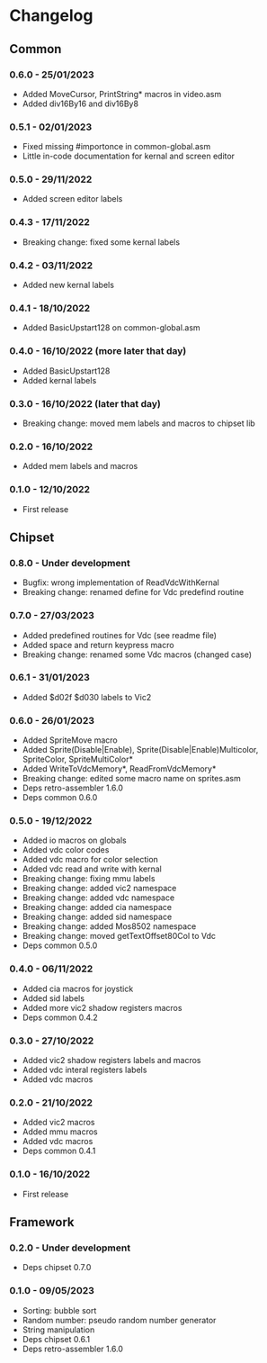 # Changelog

## Common

### 0.6.0 - 25/01/2023
* Added MoveCursor, PrintString* macros in video.asm
* Added div16By16 and div16By8

### 0.5.1 - 02/01/2023
* Fixed missing #importonce in common-global.asm
* Little in-code documentation for kernal and screen editor

### 0.5.0 - 29/11/2022
* Added screen editor labels

### 0.4.3 - 17/11/2022
* Breaking change: fixed some kernal labels

### 0.4.2 - 03/11/2022
* Added new kernal labels

### 0.4.1 - 18/10/2022
* Added BasicUpstart128 on common-global.asm

### 0.4.0 - 16/10/2022 (more later that day)
* Added BasicUpstart128
* Added kernal labels

### 0.3.0 - 16/10/2022 (later that day)
* Breaking change: moved mem labels and macros to chipset lib

### 0.2.0 - 16/10/2022
* Added mem labels and macros

### 0.1.0 - 12/10/2022
* First release

## Chipset

### 0.8.0 - Under development
* Bugfix: wrong implementation of ReadVdcWithKernal
* Breaking change: renamed define for Vdc predefind routine

### 0.7.0 - 27/03/2023
* Added predefined routines for Vdc (see readme file)
* Added space and return keypress macro
* Breaking change: renamed some Vdc macros (changed case)

### 0.6.1 - 31/01/2023
* Added $d02f $d030 labels to Vic2

### 0.6.0 - 26/01/2023
* Added SpriteMove macro
* Added Sprite(Disable|Enable), Sprite(Disable|Enable)Multicolor, SpriteColor, SpriteMultiColor*
* Added WriteToVdcMemory*, ReadFromVdcMemory*
* Breaking change: edited some macro name on sprites.asm
* Deps retro-assembler 1.6.0
* Deps common 0.6.0

### 0.5.0 - 19/12/2022
* Added io macros on globals
* Added vdc color codes
* Added vdc macro for color selection
* Added vdc read and write with kernal 
* Breaking change: fixing mmu labels
* Breaking change: added vic2 namespace
* Breaking change: added vdc namespace
* Breaking change: added cia namespace
* Breaking change: added sid namespace
* Breaking change: added Mos8502 namespace
* Breaking change: moved getTextOffset80Col to Vdc
* Deps common 0.5.0

### 0.4.0 - 06/11/2022
* Added cia macros for joystick
* Added sid labels
* Added more vic2 shadow registers macros
* Deps common 0.4.2

### 0.3.0 - 27/10/2022
* Added vic2 shadow registers labels and macros
* Added vdc interal registers labels
* Added vdc macros

### 0.2.0 - 21/10/2022
* Added vic2 macros
* Added mmu macros
* Added vdc macros
* Deps common 0.4.1

### 0.1.0 - 16/10/2022
* First release

## Framework

### 0.2.0 - Under development
* Deps chipset 0.7.0

### 0.1.0 - 09/05/2023
* Sorting: bubble sort
* Random number: pseudo random number generator
* String manipulation
* Deps chipset 0.6.1
* Deps retro-assembler 1.6.0
